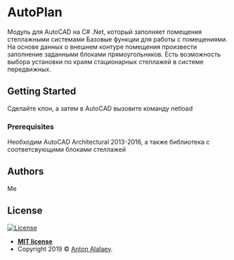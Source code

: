﻿# AutoPlan
Модуль для AutoCAD на C# .Net, который заполняет помещения стеллажными системами
Базовые функции для работы с помещениями.
На основе данных о внешнем контуре помещения произвести заполнение заданными блоками прямоугольников.
Есть возможность выбора установки по краям стационарных стеллажей в системе передвижных.

## Getting Started
Сделайте клон, а затем в AutoCAD вызовите команду netload
### Prerequisites
Необходим AutoCAD Architectural 2013-2016, а также библиотека с соответсвующими блоками стеллажей

## Authors
Me

## License
[![License](http://img.shields.io/:license-mit-blue.svg?style=flat-square)](http://badges.mit-license.org)

- **[MIT license](http://opensource.org/licenses/mit-license.php)**
- Copyright 2019 © <a href="http://alalaev.com" target="_blank">Anton Alalaev</a>.
